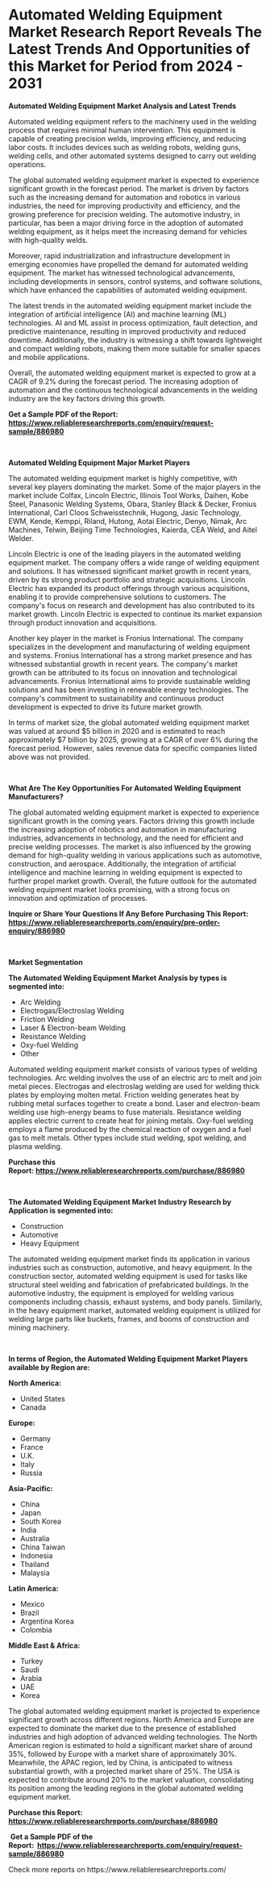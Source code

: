<p><h1>Automated Welding Equipment Market Research Report Reveals The Latest Trends And Opportunities of this Market for Period from 2024 - 2031</h1></p><p><strong>Automated Welding Equipment Market Analysis and Latest Trends</strong></p>
<p><p>Automated welding equipment refers to the machinery used in the welding process that requires minimal human intervention. This equipment is capable of creating precision welds, improving efficiency, and reducing labor costs. It includes devices such as welding robots, welding guns, welding cells, and other automated systems designed to carry out welding operations.</p><p>The global automated welding equipment market is expected to experience significant growth in the forecast period. The market is driven by factors such as the increasing demand for automation and robotics in various industries, the need for improving productivity and efficiency, and the growing preference for precision welding. The automotive industry, in particular, has been a major driving force in the adoption of automated welding equipment, as it helps meet the increasing demand for vehicles with high-quality welds.</p><p>Moreover, rapid industrialization and infrastructure development in emerging economies have propelled the demand for automated welding equipment. The market has witnessed technological advancements, including developments in sensors, control systems, and software solutions, which have enhanced the capabilities of automated welding equipment.</p><p>The latest trends in the automated welding equipment market include the integration of artificial intelligence (AI) and machine learning (ML) technologies. AI and ML assist in process optimization, fault detection, and predictive maintenance, resulting in improved productivity and reduced downtime. Additionally, the industry is witnessing a shift towards lightweight and compact welding robots, making them more suitable for smaller spaces and mobile applications.</p><p>Overall, the automated welding equipment market is expected to grow at a CAGR of 9.2% during the forecast period. The increasing adoption of automation and the continuous technological advancements in the welding industry are the key factors driving this growth.</p></p>
<p><strong>Get a Sample PDF of the Report:&nbsp; <a href="https://www.reliableresearchreports.com/enquiry/request-sample/886980">https://www.reliableresearchreports.com/enquiry/request-sample/886980</a></strong></p>
<p>&nbsp;</p>
<p><strong>Automated Welding Equipment Major Market Players</strong></p>
<p><p>The automated welding equipment market is highly competitive, with several key players dominating the market. Some of the major players in the market include Colfax, Lincoln Electric, Illinois Tool Works, Daihen, Kobe Steel, Panasonic Welding Systems, Obara, Stanley Black & Decker, Fronius International, Carl Cloos Schweisstechnik, Hugong, Jasic Technology, EWM, Kende, Kemppi, Riland, Hutong, Aotai Electric, Denyo, Nimak, Arc Machines, Telwin, Beijing Time Technologies, Kaierda, CEA Weld, and Aitel Welder.</p><p>Lincoln Electric is one of the leading players in the automated welding equipment market. The company offers a wide range of welding equipment and solutions. It has witnessed significant market growth in recent years, driven by its strong product portfolio and strategic acquisitions. Lincoln Electric has expanded its product offerings through various acquisitions, enabling it to provide comprehensive solutions to customers. The company's focus on research and development has also contributed to its market growth. Lincoln Electric is expected to continue its market expansion through product innovation and acquisitions.</p><p>Another key player in the market is Fronius International. The company specializes in the development and manufacturing of welding equipment and systems. Fronius International has a strong market presence and has witnessed substantial growth in recent years. The company's market growth can be attributed to its focus on innovation and technological advancements. Fronius International aims to provide sustainable welding solutions and has been investing in renewable energy technologies. The company's commitment to sustainability and continuous product development is expected to drive its future market growth.</p><p>In terms of market size, the global automated welding equipment market was valued at around $5 billion in 2020 and is estimated to reach approximately $7 billion by 2025, growing at a CAGR of over 6% during the forecast period. However, sales revenue data for specific companies listed above was not provided.</p></p>
<p>&nbsp;</p>
<p><strong>What Are The Key Opportunities For Automated Welding Equipment Manufacturers?</strong></p>
<p><p>The global automated welding equipment market is expected to experience significant growth in the coming years. Factors driving this growth include the increasing adoption of robotics and automation in manufacturing industries, advancements in technology, and the need for efficient and precise welding processes. The market is also influenced by the growing demand for high-quality welding in various applications such as automotive, construction, and aerospace. Additionally, the integration of artificial intelligence and machine learning in welding equipment is expected to further propel market growth. Overall, the future outlook for the automated welding equipment market looks promising, with a strong focus on innovation and optimization of processes.</p></p>
<p><strong>Inquire or Share Your Questions If Any Before Purchasing This Report: <a href="https://www.reliableresearchreports.com/enquiry/pre-order-enquiry/886980">https://www.reliableresearchreports.com/enquiry/pre-order-enquiry/886980</a></strong></p>
<p>&nbsp;</p>
<p><strong>Market Segmentation</strong></p>
<p><strong>The Automated Welding Equipment Market Analysis by types is segmented into:</strong></p>
<p><ul><li>Arc Welding</li><li>Electrogas/Electroslag Welding</li><li>Friction Welding</li><li>Laser & Electron-beam Welding</li><li>Resistance Welding</li><li>Oxy-fuel Welding</li><li>Other</li></ul></p>
<p><p>Automated welding equipment market consists of various types of welding technologies. Arc welding involves the use of an electric arc to melt and join metal pieces. Electrogas and electroslag welding are used for welding thick plates by employing molten metal. Friction welding generates heat by rubbing metal surfaces together to create a bond. Laser and electron-beam welding use high-energy beams to fuse materials. Resistance welding applies electric current to create heat for joining metals. Oxy-fuel welding employs a flame produced by the chemical reaction of oxygen and a fuel gas to melt metals. Other types include stud welding, spot welding, and plasma welding.</p></p>
<p><strong>Purchase this Report:&nbsp;<a href="https://www.reliableresearchreports.com/purchase/886980">https://www.reliableresearchreports.com/purchase/886980</a></strong></p>
<p>&nbsp;</p>
<p><strong>The Automated Welding Equipment Market Industry Research by Application is segmented into:</strong></p>
<p><ul><li>Construction</li><li>Automotive</li><li>Heavy Equipment</li></ul></p>
<p><p>The automated welding equipment market finds its application in various industries such as construction, automotive, and heavy equipment. In the construction sector, automated welding equipment is used for tasks like structural steel welding and fabrication of prefabricated buildings. In the automotive industry, the equipment is employed for welding various components including chassis, exhaust systems, and body panels. Similarly, in the heavy equipment market, automated welding equipment is utilized for welding large parts like buckets, frames, and booms of construction and mining machinery.</p></p>
<p>&nbsp;</p>
<p><strong>In terms of Region, the Automated Welding Equipment Market Players available by Region are:</strong></p>
<p>
    <p> <strong> North America: </strong>
        <ul>
            <li>United States</li>
            <li>Canada</li>
        </ul>
        </p> 
    <p> <strong> Europe: </strong>
        <ul>
            <li>Germany</li>
            <li>France</li>
            <li>U.K.</li>
            <li>Italy</li>
            <li>Russia</li>
        </ul>
        </p> 
    <p> <strong> Asia-Pacific: </strong>
        <ul>
            <li>China</li>
            <li>Japan</li>
            <li>South Korea</li>
            <li>India</li>
            <li>Australia</li>
            <li>China Taiwan</li>
            <li>Indonesia</li>
            <li>Thailand</li>
            <li>Malaysia</li>
        </ul>
        </p> 
    <p> <strong> Latin America: </strong>
        <ul>
            <li>Mexico</li>
            <li>Brazil</li>
            <li>Argentina Korea</li>
            <li>Colombia</li>
        </ul>
        </p> 
    <p> <strong> Middle East & Africa: </strong>
        <ul>
            <li>Turkey</li>
            <li>Saudi</li>
            <li>Arabia</li>
            <li>UAE</li>
            <li>Korea</li>
        </ul>
    </p>
    </p>
<p><p>The global automated welding equipment market is projected to experience significant growth across different regions. North America and Europe are expected to dominate the market due to the presence of established industries and high adoption of advanced welding technologies. The North American region is estimated to hold a significant market share of around 35%, followed by Europe with a market share of approximately 30%. Meanwhile, the APAC region, led by China, is anticipated to witness substantial growth, with a projected market share of 25%. The USA is expected to contribute around 20% to the market valuation, consolidating its position among the leading regions in the global automated welding equipment market.</p></p>
<p><strong>Purchase this Report: <a href="https://www.reliableresearchreports.com/purchase/886980">https://www.reliableresearchreports.com/purchase/886980</a></strong></p>
<p>&nbsp;<strong>Get a Sample PDF of the Report:&nbsp;&nbsp;<a href="https://www.reliableresearchreports.com/enquiry/request-sample/886980">https://www.reliableresearchreports.com/enquiry/request-sample/886980</a></strong></p>
<p><strong></strong></p>
<p>Check more reports on https://www.reliableresearchreports.com/</p>